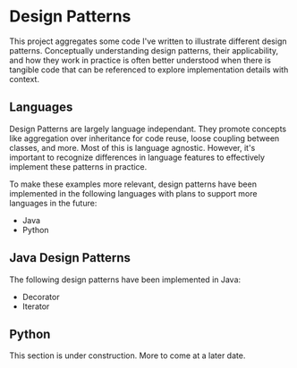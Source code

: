 # Design Patterns
This project aggregates some code I've written to illustrate different design 
patterns. Conceptually understanding design patterns, their applicability, 
and how they work in practice is often better understood when there is tangible 
code that can be referenced to explore implementation details with context.

## Languages
Design Patterns are largely language independant. They promote concepts like 
aggregation over inheritance for code reuse, loose coupling between classes, and 
more. Most of this is language agnostic. However, it's important to recognize 
differences in language features to effectively implement these patterns in 
practice.

To make these examples more relevant, design patterns have been implemented 
in the following languages with plans to support more languages in the future:
- Java
- Python

## Java Design Patterns
The following design patterns have been implemented in Java:
- Decorator
- Iterator

## Python
This section is under construction. More to come at a later date.
